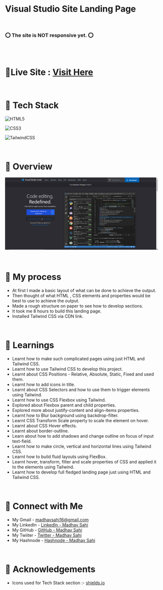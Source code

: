# Visual Studio Site Landing Page
<br>

### ⭕ The site is NOT responsive yet. ⭕

<br>

<br> 

# 📌Live Site : [Visit Here](https://vscode-html-tailwind-madhavsahi.netlify.app/ "Live Link")

<br>

# 📌 Tech Stack
![HTML5](https://img.shields.io/badge/html5-%23E34F26.svg?style=for-the-badge&logo=html5&logoColor=white)

![CSS3](https://img.shields.io/badge/css3-%231572B6.svg?style=for-the-badge&logo=css3&logoColor=white)

![TailwindCSS](https://img.shields.io/badge/tailwindcss-%2338B2AC.svg?style=for-the-badge&logo=tailwind-css&logoColor=white)

<br>

# 📌 Overview
![First page screenshot](./assets/Screenshots/VS-Code%20Clone%20SS.PNG)

<br>

# 📌 My process
- At first I made a basic layout of what can be done to achieve the output.
- Then thought of what HTML , CSS elements and properties would be best to use to achieve the output.
- Made a rough structure on paper to see how to develop sections.
- It took me 8 hours to build this landing page.
- Installed Tailwind CSS via CDN link.

<br>

# 📌 Learnings
- Learnt how to make such complicated pages using just HTML and Tailwind CSS.
- Learnt how to use Tailwind CSS to develop this project.
- Learnt about CSS Positions - Relative, Absolute, Static, Fixed and used them.
- Learnt how to add icons in title.
- Learnt about CSS Selectors and how to use them to trigger elements using Tailwind.
- Learnt how to use CSS Flexbox using Tailwind.
- Explored about Flexbox parent and child properties.
- Explored more about justify-content and align-items properties.
- Learnt how to Blur background using backdrop-filter.
- Learnt CSS Transform Scale property to scale the element on hover.
- Learnt about CSS Hover effects.
- Learnt about border-outline.
- Learn about how to add shadows and change outline on focus of input text-field.
- Learnt how to make circle, vertical and horizontal lines using Tailwind CSS.
- Learnt how to build fluid layouts using FlexBox.
- Learnt hover, transform, filter and scale properties of CSS and applied it to the elements using Tailwind.
- Learnt how to develop full fledged landing page just using HTML and Tailwind CSS.

<br>

# 📌 Connect with Me
- My Gmail - madhavsahi16@gmail.com
- My LinkedIn - [LinkedIn - Madhav Sahi](https://www.linkedin.com/in/madhav-sahi-6a2305161/ "LinkedIn")<br>
- My GitHub - [GitHub - Madhav Sahi](https://github.com/MadhavSahi "GitHub") <br>
- My Twiiter - [Twitter - Madhav Sahi](https://twitter.com/Madhavvv_ "Twitter") <br>
- My Hashnode - [Hashnode - Madhav Sahi](https://madhavsahi.hashnode.dev/ "Hashnode")

<br>

# 📌 Acknowledgements

- Icons used for Tech Stack section :- [shields.io](https://img.shields.io)



